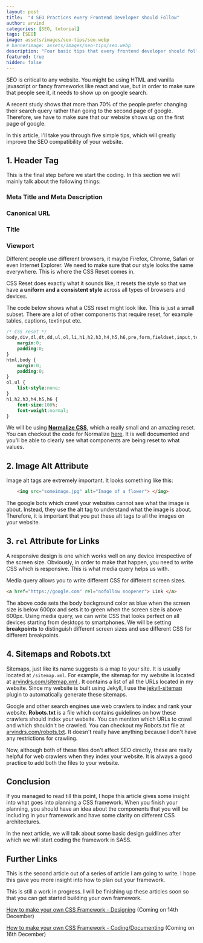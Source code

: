 ```yaml
---
layout: post
title:  "4 SEO Practices every Frontend Developer should Follow"
author: arvind
categories: [SEO, tutorial]
tags: [SEO]
image: assets/images/seo-tips/seo.webp
# bannerimage: assets/images/seo-tips/seo.webp
description: "Four basic tips that every frontend developer should follow and put into practice"
featured: true
hidden: false
---
```



SEO is critical to any website. You might be using HTML and vanilla javascript or fancy frameworks like react and vue, but in order to make sure that people see it, it needs to show up on google search.

A recent study shows that more than 70% of the people prefer changing their search query rather than going to the second page of google. Therefore, we have to make sure that our website shows up on the first page of google.

In this article, I'll take you through five simple tips, which will greatly improve the SEO compatibility of your website.


## 1. Header Tag

This is the final step before we start the coding. In this section we will mainly talk about the following things:

### Meta Title and Meta Description
### Canonical URL
### Title
### Viewport


Different people use different browsers, it maybe Firefox, Chrome, Safari or even Internet Explorer. We need to make sure that our style looks the same everywhere. This is where the CSS Reset comes in.

CSS Reset does exactly what it sounds like, it resets the style so that we have **a uniform and a consistent style** across all types of browsers and devices.

The code below shows what a CSS reset might look like. This is just a small subset. There are a lot of other components that require reset, for example tables, captions, textinput etc.

```css
/* CSS reset */
body,div,dl,dt,dd,ul,ol,li,h1,h2,h3,h4,h5,h6,pre,form,fieldset,input,textarea,p,blockquote,th,td { 
    margin:0;
    padding:0;
}
html,body {
    margin:0;
    padding:0;
}
ol,ul {
    list-style:none;
}
h1,h2,h3,h4,h5,h6 {
    font-size:100%;
    font-weight:normal;
}
```

We will be using <a href="https://necolas.github.io/normalize.css/" target="_blank" rel="nofollow">**Normalize CSS**</a>, which a really small and an amazing reset. You can checkout the code for Normalize <a href="https://github.com/necolas/normalize.css/blob/master/normalize.css" target="_blank" rel="nofollow">here</a>. It is well documented and you'll be able to clearly see what components are being reset to what values.

## 2. Image Alt Attribute

Image alt tags are extremely important. It looks something like this:

```html
    <img src="someimage.jpg" alt="Image of a flower"> </img>
```
The google bots which crawl your websites cannot see what the image is about. Instead, they use the alt tag to understand what the image is about. Therefore, it is important that you put these alt tags to all the images on your website.

## 3. `rel` Attribute for Links


A responsive design is one which works well on any device irrespective of the screen size. Obviously, in order to make that happen, you need to write CSS which is responsive. This is what media query helps us with.

Media query allows you to write different CSS for different screen sizes.

```html
<a href="https://google.com" rel="nofollow noopener"> Link </a>
```

The above code sets the body background color as blue when the screen size is below 600px and sets it to green when the screen size is above 600px. 
Using media query, we can write CSS that looks perfect on all devices starting from desktops to smartphones. We will be setting **breakpoints** to distinguish different screen sizes and use different CSS for different breakpoints.


## 4. Sitemaps and Robots.txt

Sitemaps, just like its name suggests is a map to your site. It is usually located at `/sitemap.xml`. For example, the sitemap for my website is located at <a href="https://www.arvindrs.com/sitemap.xml" target="_blank"> arvindrs.com/sitemap.xml </a>. It contains a list of all the URLs located in my website. 
Since my website is built using Jekyll, I use the <a href="https://github.com/jekyll/jekyll-sitemap" target="_blank" rel="nofollow noopener">jekyll-sitemap</a> plugin to automatically generate these sitemaps.

Google and other search engines use web crawlers to index and rank your website. <b>Robots.txt</b> is a file which contains guidelines on how these crawlers should index your website. You can mention which URLs to crawl and which shouldn't be crawled. You can checkout my Robots.txt file at <a href="https://arvindrs.com/robots.txt" target="_blank">arvindrs.com/robots.txt</a>. It doesn't really have anything because I don't have any restrictions for crawling.

Now, although both of these files don't affect SEO directly, these are really helpful for web crawlers when they index your website. It is always a good practice to add both the files to your website.


## Conclusion

If you managed to read till this point, I hope this article gives some insight into what goes into planning a CSS framework. When you finish your planning, you should have an idea about the components that you will be including in your framework and have some clarity on different CSS architectures. 

In the next article, we will talk about some basic design guidlines after which we will start coding the framework in SASS.

## Further Links

This is the second article out of a series of article I am going to write. I hope this gave you more insight into how to plan out your framework.

This is still a work in progress. I will be finishing up these articles soon so that you can get started building your own framework.

<a href="javascript:void(0)">How to make your own CSS Framework - Designing</a> (Coming on 14th December)

<a href="javascript:void(0)">How to make your own CSS Framework - Coding/Documenting</a> (Coming on 16th December)